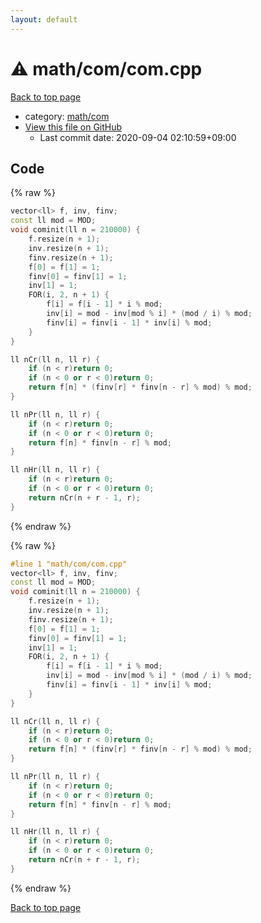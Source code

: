 ```yaml
---
layout: default
---
```


<!-- mathjax config similar to math.stackexchange -->
<script type="text/javascript" async
  src="https://cdnjs.cloudflare.com/ajax/libs/mathjax/2.7.5/MathJax.js?config=TeX-MML-AM_CHTML">
</script>
<script type="text/x-mathjax-config">
  MathJax.Hub.Config({
    TeX: { equationNumbers: { autoNumber: "AMS" }},
    tex2jax: {
      inlineMath: [ ['$','$'] ],
      processEscapes: true
    },
    "HTML-CSS": { matchFontHeight: false },
    displayAlign: "left",
    displayIndent: "2em"
  });
</script>

<script type="text/javascript" src="https://cdnjs.cloudflare.com/ajax/libs/jquery/3.4.1/jquery.min.js"></script>
<script src="https://cdn.jsdelivr.net/npm/jquery-balloon-js@1.1.2/jquery.balloon.min.js" integrity="sha256-ZEYs9VrgAeNuPvs15E39OsyOJaIkXEEt10fzxJ20+2I=" crossorigin="anonymous"></script>
<script type="text/javascript" src="../../../assets/js/copy-button.js"></script>
<link rel="stylesheet" href="../../../assets/css/copy-button.css" />


# :warning: math/com/com.cpp

<a href="../../../index.html">Back to top page</a>

* category: <a href="../../../index.html#4893ec184ea00eb4228bfff1fec57eae">math/com</a>
* <a href="{{ site.github.repository_url }}/blob/master/math/com/com.cpp">View this file on GitHub</a>
    - Last commit date: 2020-09-04 02:10:59+09:00




## Code

<a id="unbundled"></a>
{% raw %}
```cpp
vector<ll> f, inv, finv;
const ll mod = MOD;
void cominit(ll n = 210000) {
    f.resize(n + 1);
    inv.resize(n + 1);
    finv.resize(n + 1);
    f[0] = f[1] = 1;
    finv[0] = finv[1] = 1;
    inv[1] = 1;
    FOR(i, 2, n + 1) {
        f[i] = f[i - 1] * i % mod;
        inv[i] = mod - inv[mod % i] * (mod / i) % mod;
        finv[i] = finv[i - 1] * inv[i] % mod;
    }
}

ll nCr(ll n, ll r) {
    if (n < r)return 0;
    if (n < 0 or r < 0)return 0;
    return f[n] * (finv[r] * finv[n - r] % mod) % mod;
}

ll nPr(ll n, ll r) {
    if (n < r)return 0;
    if (n < 0 or r < 0)return 0;
    return f[n] * finv[n - r] % mod;
}

ll nHr(ll n, ll r) {
    if (n < r)return 0;
    if (n < 0 or r < 0)return 0;
    return nCr(n + r - 1, r);
}
```
{% endraw %}

<a id="bundled"></a>
{% raw %}
```cpp
#line 1 "math/com/com.cpp"
vector<ll> f, inv, finv;
const ll mod = MOD;
void cominit(ll n = 210000) {
    f.resize(n + 1);
    inv.resize(n + 1);
    finv.resize(n + 1);
    f[0] = f[1] = 1;
    finv[0] = finv[1] = 1;
    inv[1] = 1;
    FOR(i, 2, n + 1) {
        f[i] = f[i - 1] * i % mod;
        inv[i] = mod - inv[mod % i] * (mod / i) % mod;
        finv[i] = finv[i - 1] * inv[i] % mod;
    }
}

ll nCr(ll n, ll r) {
    if (n < r)return 0;
    if (n < 0 or r < 0)return 0;
    return f[n] * (finv[r] * finv[n - r] % mod) % mod;
}

ll nPr(ll n, ll r) {
    if (n < r)return 0;
    if (n < 0 or r < 0)return 0;
    return f[n] * finv[n - r] % mod;
}

ll nHr(ll n, ll r) {
    if (n < r)return 0;
    if (n < 0 or r < 0)return 0;
    return nCr(n + r - 1, r);
}

```
{% endraw %}

<a href="../../../index.html">Back to top page</a>


